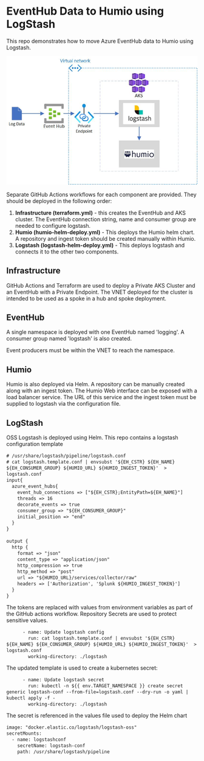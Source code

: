 # EventHub Data to Humio using LogStash
This repo demonstrates how to move Azure EventHub data to Humio using Logstash.

![Diagram](images/eh-logstash-humio-diagram.jpg)

Separate GitHub Actions workflows for each component are provided. They should be deployed in the following order:

1. **Infrastructure (terraform.yml)** - this creates the EventHub and AKS cluster. The EventHub connection string, name and consumer group are needed to configure logstash.
2. **Humio (humio-helm-deploy.yml)** - This deploys the Humio helm chart. A repository and ingest token should be created manually within Humio.
3. **Logstash (logstash-helm-deploy.yml)** - This deploys logstash and connects it to the other two components. 

## Infrastructure

GitHub Actions and Terraform are used to deploy a Private AKS Cluster and an EventHub with a Private Endpoint. The VNET deployed for the cluster is intended to be used as a spoke in a hub and spoke deployment.

## EventHub

A single namespace is deployed with one EventHub named 'logging'. A consumer group named 'logstash' is also created.

Event producers must be within the VNET to reach the namespace.

## Humio

Humio is also deployed via Helm. A repository can be manually created along with an ingest token. The Humio Web interface can be exposed with a load balancer service. The URL of this service and the ingest token must be supplied to logstash via the configuration file.


## LogStash

OSS Logstash is deployed using Helm. This repo contains a logstash configuration template

```
# /usr/share/logstash/pipeline/logstash.conf
# cat logstash.template.conf | envsubst '${EH_CSTR} ${EH_NAME} ${EH_CONSUMER_GROUP} ${HUMIO_URL} ${HUMIO_INGEST_TOKEN}'  > logstash.conf
input{
  azure_event_hubs{
    event_hub_connections => ["${EH_CSTR};EntityPath=${EH_NAME}"]
    threads => 16
    decorate_events => true
    consumer_group => "${EH_CONSUMER_GROUP}"
    initial_position => "end"
  }
}

output {
  http {
    format => "json"
    content_type => "application/json"
    http_compression => true
    http_method => "post"
    url => "${HUMIO_URL}/services/collector/raw"
    headers => ['Authorization', 'Splunk ${HUMIO_INGEST_TOKEN}']
  }
}
```

The tokens are replaced with values from environment variables as part of the GitHub actions workflow. Repository Secrets are used to protect sensitive values.

```
      - name: Update logstash config
        run: cat logstash.template.conf | envsubst '${EH_CSTR} ${EH_NAME} ${EH_CONSUMER_GROUP} ${HUMIO_URL} ${HUMIO_INGEST_TOKEN}'  > logstash.conf
        working-directory: ./logstash
```

The updated template is used to create a kubernetes secret:

```
      - name: Update logstash secret
        run: kubectl -n ${{ env.TARGET_NAMESPACE }} create secret generic logstash-conf --from-file=logstash.conf --dry-run -o yaml | kubectl apply -f -
        working-directory: ./logstash
```

The secret is referenced in the values file used to deploy the Helm chart

```
image: "docker.elastic.co/logstash/logstash-oss"
secretMounts:
  - name: logstashconf
    secretName: logstash-conf
    path: /usr/share/logstash/pipeline
```